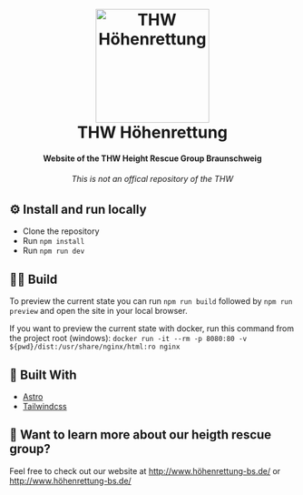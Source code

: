 <h1 align="center">
  <br>
  <img src="logo_white_bg.png" alt="THW Höhenrettung" width="200">
  <br>
  THW Höhenrettung
  <br>
</h1>

<h4 align="center">Website of the THW Height Rescue Group Braunschweig</h4>
<h6 align="center">This is not an offical repository of the THW</h6>

## ⚙️ Install and run locally

- Clone the repository
- Run `npm install`
- Run `npm run dev`


## 👷‍♂️ Build

To preview the current state you can run `npm run build` followed by `npm run preview` and open the site in your local browser.

If you want to preview the current state with docker, run this command from the project root (windows): `docker run -it --rm -p 8080:80 -v ${pwd}/dist:/usr/share/nginx/html:ro nginx`


## 🚚 Built With
- <a href="https://astro.build/">Astro</a>
- <a href="https://tailwindcss.com/">Tailwindcss</a>

## 👀 Want to learn more about our heigth rescue group?

Feel free to check out our website at <a href="http://www.höhenrettung-bs.de/">http://www.höhenrettung-bs.de/</a> or <a href="http://www.hoehenrettung-bs.de/">http://www.höhenrettung-bs.de/</a>
